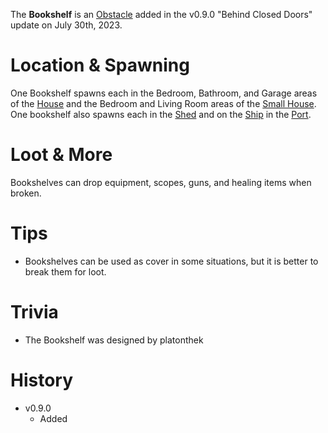 The **Bookshelf** is an [Obstacle](/obstacles) added in the v0.9.0 "Behind Closed Doors" update on July 30th, 2023.

# Location & Spawning

One Bookshelf spawns each in the Bedroom, Bathroom, and Garage areas of the [House](/buildings/house) and the Bedroom and Living Room areas of the [Small House](/buildings/small_house). One bookshelf also spawns each in the [Shed](/buildings/port_shed) and on the [Ship](/buildings/ship) in the [Port](/buildings/port).

# Loot & More

Bookshelves can drop equipment, scopes, guns, and healing items when broken.

# Tips

- Bookshelves can be used as cover in some situations, but it is better to break them for loot.

# Trivia

- The Bookshelf was designed by platonthek

# History

- v0.9.0
  - Added
